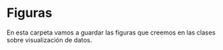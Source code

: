 # Figuras

En esta carpeta vamos a guardar las figuras que creemos en las clases sobre visualización de datos.

